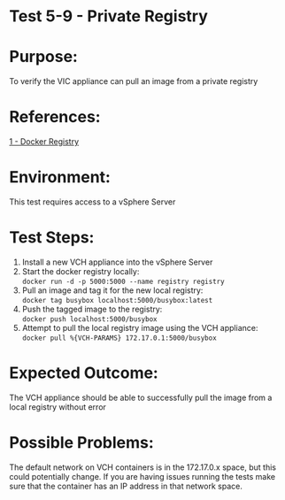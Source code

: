 Test 5-9 - Private Registry
=======

# Purpose:
To verify the VIC appliance can pull an image from a private registry

# References:
[1 - Docker Registry](https://hub.docker.com/_/registry/)

# Environment:
This test requires access to a vSphere Server

# Test Steps:
1. Install a new VCH appliance into the vSphere Server
2. Start the docker registry locally:  
```docker run -d -p 5000:5000 --name registry registry```
3. Pull an image and tag it for the new local registry:  
```docker tag busybox localhost:5000/busybox:latest```
4. Push the tagged image to the registry:  
```docker push localhost:5000/busybox```
5. Attempt to pull the local registry image using the VCH appliance:  
```docker pull %{VCH-PARAMS} 172.17.0.1:5000/busybox```

# Expected Outcome:
The VCH appliance should be able to successfully pull the image from a local registry without error

# Possible Problems:
The default network on VCH containers is in the 172.17.0.x space, but this could potentially change. If you are having issues running the tests make sure that the container has an IP address in that network space.
